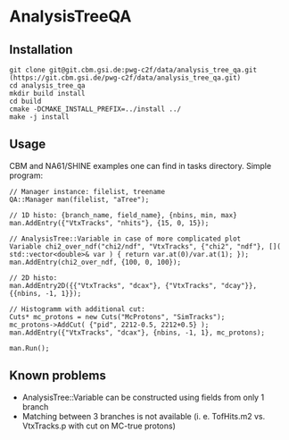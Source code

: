 # AnalysisTreeQA

## Installation

    git clone git@git.cbm.gsi.de:pwg-c2f/data/analysis_tree_qa.git
    (https://git.cbm.gsi.de/pwg-c2f/data/analysis_tree_qa.git)
    cd analysis_tree_qa
    mkdir build install
    cd build
    cmake -DCMAKE_INSTALL_PREFIX=../install ../
    make -j install
    
## Usage

CBM and NA61/SHINE examples one can find in tasks directory.
Simple program: 

    // Manager instance: filelist, treename
    QA::Manager man(filelist, "aTree"); 

    // 1D histo: {branch_name, field_name}, {nbins, min, max}
    man.AddEntry({"VtxTracks", "nhits"}, {15, 0, 15}); 

    // AnalysisTree::Variable in case of more complicated plot
    Variable chi2_over_ndf("chi2/ndf", "VtxTracks", {"chi2", "ndf"}, []( std::vector<double>& var ) { return var.at(0)/var.at(1); });
    man.AddEntry(chi2_over_ndf, {100, 0, 100});

    // 2D histo:
    man.AddEntry2D({{"VtxTracks", "dcax"}, {"VtxTracks", "dcay"}}, {{nbins, -1, 1}});

    // Histogramm with additional cut:
    Cuts* mc_protons = new Cuts("McProtons", "SimTracks");
    mc_protons->AddCut( {"pid", 2212-0.5, 2212+0.5} );
    man.AddEntry({"VtxTracks", "dcax"}, {nbins, -1, 1}, mc_protons);

    man.Run();

## Known problems

 - AnalysisTree::Variable can be constructed using fields from only 1 branch
 - Matching between 3 branches is not available (i. e. TofHits.m2 vs. VtxTracks.p with cut on MC-true protons) 
